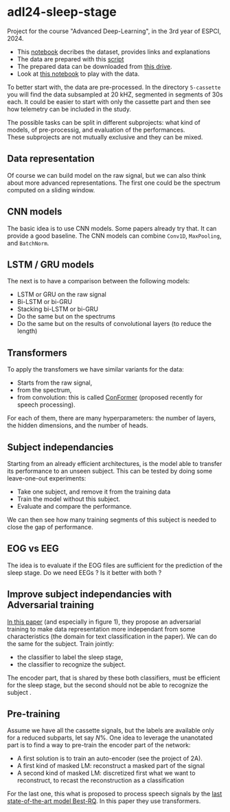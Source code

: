 # adl24-sleep-stage
Project for the course "Advanced Deep-Learning", in the 3rd year of ESPCI, 2024.

- This [notebook](./sleep-edf-data.ipynb) decribes the dataset, provides links and explanations
- The data are prepared with this [script](prepare_physionet.py)
- The prepared data can be downloaded from [this drive](https://drive.google.com/drive/folders/176qhDmYUDzQg5yrv-IPzkpKSCR3Jv083?usp=sharing).
- Look at [this notebook](./sleep-edf-npz.ipynb) to play with the data.
     
To better start with, the data are pre-processed. In the directory `5-cassette` you will find the data subsampled at 20 kHZ, segmented in segments of 30s each. It could be easier to start with only the cassette part and then see how telemetry can be included in the study. 

The possible tasks can be split in different subprojects: what kind of models, of pre-processig, and evaluation of the performances.  
These subprojects are not mutually exclusive and they can be mixed. 


## Data representation 
Of course we can build model on the raw signal, but we can also think about more advanced representations. The first one could be the spectrum computed on a sliding window.  


## CNN models


The basic idea is to use CNN models. Some papers already try that. It can provide a good baseline. The CNN models can combine `Conv1D`, `MaxPooling`, and `BatchNorm`.  

## LSTM / GRU models

The next is to have a comparison between the following models:
- LSTM or GRU on the raw signal
- Bi-LSTM or bi-GRU
- Stacking bi-LSTM or bi-GRU
- Do the same but on the spectrums
- Do the same but on the results of convolutional layers (to reduce the length)

## Transformers 
To apply the transfomers we have similar variants for the data: 
- Starts from the raw signal,
- from the spectrum,
- from convolution: this is called [ConFormer](https://arxiv.org/abs/2005.08100) (proposed recently for speech processing).  

For each of them, there are many hyperparameters: the number of layers, the hidden dimensions, and the number of heads.


## Subject independancies
Starting from an already efficient architectures, is the model able to transfer its performance to an unseen subject. This can be tested by doing some leave-one-out experiments: 
- Take one subject, and remove it from the training data
- Train the model without this subject. 
- Evaluate and compare the performance. 

We can then see how many training segments of this subject is needed to close the gap of performance. 

## EOG vs EEG

The idea is to evaluate if the EOG files are sufficient for the prediction of the sleep stage. Do we need EEGs ? Is it better with both ? 


## Improve subject independancies with Adversarial training

[In this paper](https://jmlr.org/papers/volume17/15-239/15-239.pdf) (and especially in figure 1), they propose an adversarial training to make data representation more independant from some characteristics (the domain for text classification in the paper). We can do the same for the subject. Train jointly: 
- the classifier to label the sleep stage,
- the classifier to recognize the subject.


The encoder part, that is shared by these both classifiers, must 
be efficient for the sleep stage, but the second should not be able to recognize the subject .




## Pre-training 
Assume we have all the cassette signals, but the labels are available only for a reduced subparts, let say $N\%$. One idea to leverage the unanotated part is to find a way to pre-train the encoder part of the network: 

- A first solution is to train an auto-encoder (see the project of 2A). 
- A first kind of masked LM: reconstruct a masked part of the signal
- A second kind of masked LM: discretized first what we want to reconstruct, to recast the reconstruction as a classification 

For the last one, this what is proposed to process speech signals by the [last state-of-the-art model Best-RQ](https://arxiv.org/pdf/2202.01855.pdf). In this paper they use transformers. 




